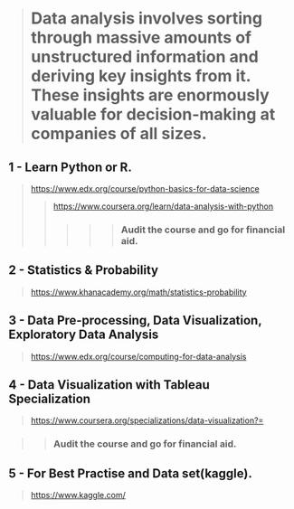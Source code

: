 > # Data analysis involves sorting through massive amounts of unstructured information and deriving key insights from it. These insights are enormously valuable for decision-making at companies of all sizes.

## 1 - Learn Python or R.

> https://www.edx.org/course/python-basics-for-data-science
>> https://www.coursera.org/learn/data-analysis-with-python
>>> >> ### Audit the course and go for financial aid.

## 2 -  Statistics & Probability

> https://www.khanacademy.org/math/statistics-probability

## 3 -  Data Pre-processing, Data Visualization, Exploratory Data Analysis

> https://www.edx.org/course/computing-for-data-analysis

## 4 - Data Visualization with Tableau Specialization

> https://www.coursera.org/specializations/data-visualization?=

>> ### Audit the course and go for financial aid.

## 5 - For Best Practise and Data set(kaggle).

> https://www.kaggle.com/
